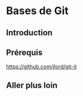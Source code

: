 # Bases de Git

## Introduction

## Prérequis

 https://github.com/jlord/git-it

## Aller plus loin


